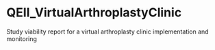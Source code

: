 # QEII_VirtualArthroplastyClinic
Study viability report for a virtual arthroplasty clinic implementation and monitoring
